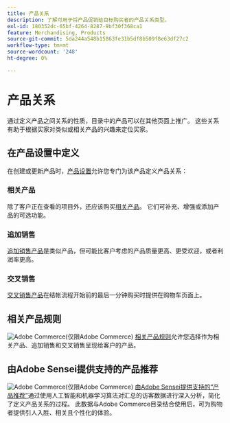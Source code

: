 ```yaml
---
title: 产品关系
description: 了解可用于将产品促销给目标购买者的产品关系类型。
exl-id: 180352dc-65bf-4264-8287-9bf30f368ca1
feature: Merchandising, Products
source-git-commit: 5da244a548b15863fe31b5df8b509f8e63df27c2
workflow-type: tm+mt
source-wordcount: '248'
ht-degree: 0%

---
```


# 产品关系

通过定义产品之间关系的性质，目录中的产品可以在其他页面上推广。 这些关系有助于根据买家对类似或相关产品的兴趣来定位买家。

## 在产品设置中定义

在创建或更新产品时，[产品设置](../catalog/product-create.md#product-settings)允许您专门为该产品定义产品关系：

### 相关产品

除了客户正在查看的项目外，还应该购买[相关产品](../catalog/related-products-up-sells-cross-sells.md#related-products)。 它们可补充、增强或添加产品的可选功能。

### 追加销售

[追加销售产品](../catalog/related-products-up-sells-cross-sells.md#up-sells)是类似产品，但可能比客户考虑的产品质量更高、更受欢迎，或者利润率更高。

### 交叉销售

[交叉销售产品](../catalog/related-products-up-sells-cross-sells.md#cross-sells)在结帐流程开始前的最后一分钟购买时提供在购物车页面上。

## 相关产品规则

![Adobe Commerce](../assets/adobe-logo.svg)(仅限Adobe Commerce) [相关产品规则](product-related-rules.md)允许您选择作为相关产品、追加销售和交叉销售呈现给客户的产品。

## 由Adobe Sensei提供支持的产品推荐

![Adobe Commerce](../assets/adobe-logo.svg)(仅限Adobe Commerce) [由Adobe Sensei提供支持的“产品推荐”](https://experienceleague.adobe.com/docs/commerce/product-recommendations/overview.html)通过使用人工智能和机器学习算法对汇总的访客数据进行深入分析，简化了定义产品关系的过程。 此数据与Adobe Commerce目录结合使用后，可为购物者提供引人入胜、相关且个性化的体验。
